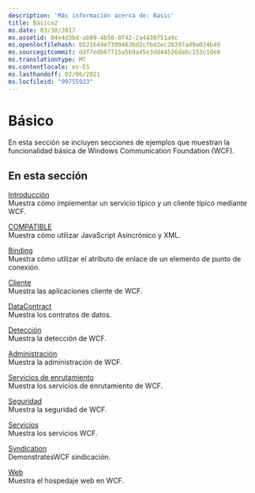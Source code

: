 ```yaml
---
description: 'Más información acerca de: Basic'
title: Básico2
ms.date: 03/30/2017
ms.assetid: 04e4d3bd-ab89-4b50-8f42-2a4430751a9c
ms.openlocfilehash: b521649e7399463bd2cfbd2ec28397ad9a024b49
ms.sourcegitcommit: ddf7edb67715a5b9a45e3dd44536dabc153c1de0
ms.translationtype: MT
ms.contentlocale: es-ES
ms.lasthandoff: 02/06/2021
ms.locfileid: "99755933"
---
```

# <a name="basic"></a>Básico

En esta sección se incluyen secciones de ejemplos que muestran la funcionalidad básica de Windows Communication Foundation (WCF).  
  
## <a name="in-this-section"></a>En esta sección  

 [Introducción](getting-started-sample.md)  
 Muestra cómo implementar un servicio típico y un cliente típico mediante WCF.  
  
 [COMPATIBLE](ajax.md)  
 Muestra cómo utilizar JavaScript Asincrónico y XML.  
  
 [Binding](binding.md)  
 Muestra cómo utilizar el atributo de enlace de un elemento de punto de conexión.  
  
 [Cliente](client.md)  
 Muestra las aplicaciones cliente de WCF.  
  
 [DataContract](contract.md)  
 Muestra los contratos de datos.  
  
 [Detección](discovery-samples.md)  
 Muestra la detección de WCF.  
  
 [Administración](management.md)  
 Muestra la administración de WCF.  
  
 [Servicios de enrutamiento](routing-services.md)  
 Muestra los servicios de enrutamiento de WCF.  
  
 [Seguridad](security-in-wcf.md)  
 Muestra la seguridad de WCF.  
  
 [Servicios](services.md)  
 Muestra los servicios WCF.  
  
 [Syndication](syndication.md)  
 DemonstratesWCF sindicación.  
  
 [Web](web.md)  
 Muestra el hospedaje web en WCF.
